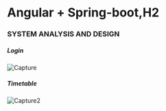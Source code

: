#  Angular + Spring-boot,H2

### SYSTEM ANALYSIS AND DESIGN
##### Login
![Capture](https://user-images.githubusercontent.com/37951817/56209590-271f0180-607e-11e9-9f56-43e9bbd15c0a.PNG)

##### Timetable
![Capture2](https://user-images.githubusercontent.com/37951817/56209663-46b62a00-607e-11e9-8d06-3b4ddec1db85.PNG)
